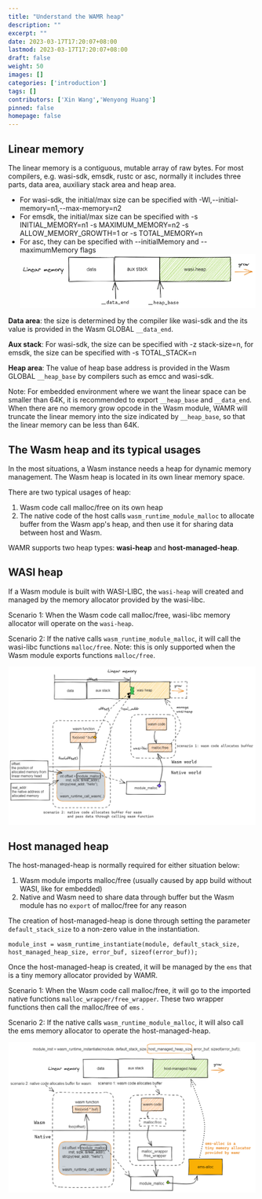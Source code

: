 ```yaml
---
title: "Understand the WAMR heap"
description: ""
excerpt: ""
date: 2023-03-17T17:20:07+08:00
lastmod: 2023-03-17T17:20:07+08:00
draft: false
weight: 50
images: []
categories: ['introduction']
tags: []
contributors: ['Xin Wang','Wenyong Huang']
pinned: false
homepage: false
---
```


## Linear memory
The linear memory is a contiguous, mutable array of raw bytes. For most compilers, e.g. wasi-sdk, emsdk, rustc or asc, normally it includes three parts, data area, auxiliary stack area and heap area.
- For wasi-sdk, the initial/max size can be specified with -Wl,--initial-memory=n1,--max-memory=n2
- For emsdk, the initial/max size can be specified with -s INITIAL_MEMORY=n1 -s MAXIMUM_MEMORY=n2 -s ALLOW_MEMORY_GROWTH=1 or -s TOTAL_MEMORY=n
- For asc, they can be specified with --initialMemory and --maximumMemory flags  
![](linear_mem.excalidraw.png)

**Data area**: the size is determined by the compiler like wasi-sdk and the its value is provided in the Wasm GLOBAL `__data_end`.  

**Aux stack**: For wasi-sdk, the size can be specified with -z stack-size=n, for emsdk, the size can be specified with -s TOTAL_STACK=n  

**Heap area**: The value of heap base address is provided in the Wasm GLOBAL `__heap_base` by compilers such as emcc and wasi-sdk.    


Note: For embedded environment where we want the linear space can be smaller than 64K, it is recommended to export `__heap_base` and  `__data_end`. When there are no memory grow opcode in the Wasm module, WAMR will truncate the linear memory into the size indicated by `__heap_base`, so that the linear memory can be less than 64K.


## The Wasm heap and its typical usages

In the most situations, a Wasm instance needs a heap for dynamic memory management. The Wasm heap is located in its own linear memory space.  

There are two typical usages of heap:
1. Wasm code call malloc/free on its own heap
2. The native code of the host calls `wasm_runtime_module_malloc` to allocate buffer from the Wasm app's heap, and then use it for sharing data between host and Wasm.  

WAMR supports two heap types: **wasi-heap** and **host-managed-heap**.

## WASI heap
If a Wasm module is built with WASI-LIBC, the `wasi-heap` will created and managed by the memory allocator provided by the wasi-libc.   

Scenario 1: When the Wasm code call malloc/free, wasi-libc memory allocator will operate on the `wasi-heap`.  

Scenario 2: If the native calls `wasm_runtime_module_malloc`, it will call the wasi-libc functions `malloc/free`. Note: this is only supported when the Wasm module exports functions `malloc/free`.  

![](wasi_libc.excalidraw.png)

## Host managed heap
The host-managed-heap is normally required for either situation below:
1. Wasm module imports malloc/free (usually caused by app build without WASI, like for embedded)
2. Native and Wasm need to share data through buffer but the Wasm module has no `export` of malloc/free for any reason  

The creation of host-managed-heap is done through setting the parameter `default_stack_size` to a non-zero value in the instantiation.
```
module_inst = wasm_runtime_instantiate(module, default_stack_size, host_managed_heap_size, error_buf, sizeof(error_buf));
```
Once the host-managed-heap is created, it will be managed by the `ems` that is a tiny memory allocator provided by WAMR.  

Scenario 1: When the Wasm code call malloc/free, it will go to the imported native functions `malloc_wrapper/free_wrapper`.  These two wrapper functions then call the malloc/free of `ems` . 

Scenario 2: If the native calls `wasm_runtime_module_malloc`, it will also call the ems memory allocator to operate the host-managed-heap.   


![](host_managed_heap.excalidraw.png)